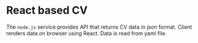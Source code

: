 # React based CV

The `node.js` service provides API that returns CV data in json format.
Client renders data on browser using React.
Data is read from yaml file.
